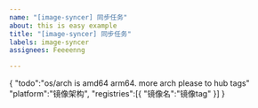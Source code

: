 ```yaml
---
name: "[image-syncer] 同步任务"
about: this is easy example
title: "[image-syncer] 同步任务"
labels: image-syncer
assignees: Feeeenng

---
```


{
  "todo":"os/arch is amd64 arm64. more arch please to hub  tags"
  "platform":"镜像架构",
  "registries":[{
      "镜像名":"镜像tag"
  }]
}
